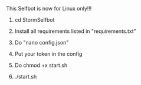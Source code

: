 This Selfbot is now for Linux only!!!

1. cd StormSelfbot

2. Install all requirements listed in "requirements.txt"

3. Do "nano config.json"

4. Put your token in the config

5. Do chmod +x start.sh

6. ./start.sh
